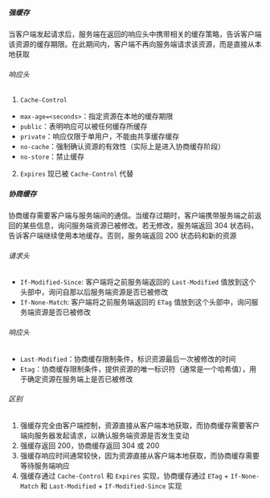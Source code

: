 ##### 强缓存

当客户端发起请求后，服务端在返回的响应头中携带相关的缓存策略，告诉客户端该资源的缓存期限。在此期间内，客户端不再向服务端请求该资源，而是直接从本地获取

###### 响应头

1. `Cache-Control`

- `max-age=<seconds>`：指定资源在本地的缓存期限
- `public`：表明响应可以被任何缓存所缓存
- `private`：响应仅限于单用户，不能由共享缓存缓存
- `no-cache`：强制确认资源的有效性（实际上是进入协商缓存阶段）
- `no-store`：禁止缓存

2. `Expires` 现已被 `Cache-Control` 代替

##### 协商缓存

协商缓存需要客户端与服务端间的通信。当缓存过期时，客户端携带服务端之前返回的某些信息，询问服务端资源已被修改。若无修改，服务端返回 304 状态码，告诉客户端继续使用本地缓存。否则，服务端返回 200 状态码和新的资源

###### 请求头

- `If-Modified-Since`: 客户端将之前服务端返回的 `Last-Modified` 值放到这个头部中，询问自那以后服务端资源是否已被修改
- `If-None-Match`: 客户端将之前服务端返回的 `ETag` 值放到这个头部中，询问服务端资源是否已被修改

###### 响应头

- `Last-Modified`：协商缓存限制条件，标识资源最后一次被修改的时间
- `Etag`：协商缓存限制条件，提供资源的唯一标识符（通常是一个哈希值），用于确定资源在服务端上是否已被修改

###### 区别

1. 强缓存完全由客户端控制，资源直接从客户端本地获取，而协商缓存需要客户端向服务器发起请求，以确认服务端资源是否发生变动
2. 强缓存返回 200，协商缓存返回 304 或 200
3. 强缓存响应时间通常较快，因为资源直接从客户端本地获取，而协商缓存需要等待服务端响应
4. 强缓存通过 `Cache-Control` 和 `Expires` 实现，协商缓存通过 `ETag` + `If-None-Match` 和 `Last-Modified` + `If-Modified-Since` 实现


